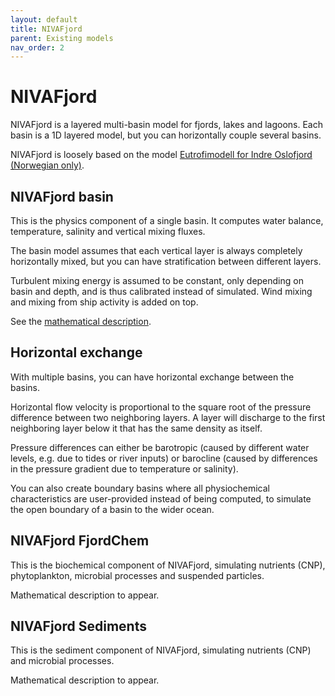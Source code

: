 ```yaml
---
layout: default
title: NIVAFjord
parent: Existing models
nav_order: 2
---
```


# NIVAFjord

NIVAFjord is a layered multi-basin model for fjords, lakes and lagoons. Each basin is a 1D layered model, but you can horizontally couple several basins.

NIVAFjord is loosely based on the model [Eutrofimodell for Indre Oslofjord (Norwegian only)](https://niva.brage.unit.no/niva-xmlui/handle/11250/207887).

## NIVAFjord basin

This is the physics component of a single basin. It computes water balance, temperature, salinity and vertical mixing fluxes.

The basin model assumes that each vertical layer is always completely horizontally mixed, but you can have stratification between different layers.

Turbulent mixing energy is assumed to be constant, only depending on basin and depth, and is thus calibrated instead of simulated. Wind mixing and mixing from ship activity is added on top.

See the [mathematical description](autogen/nivafjord.html).

## Horizontal exchange

With multiple basins, you can have horizontal exchange between the basins.

Horizontal flow velocity is proportional to the square root of the pressure difference between two neighboring layers. A layer will discharge to the first neighboring layer below it that has the same density as itself.

Pressure differences can either be barotropic (caused by different water levels, e.g. due to tides or river inputs) or barocline (caused by differences in the pressure gradient due to temperature or salinity).

You can also create boundary basins where all physiochemical characteristics are user-provided instead of being computed, to simulate the open boundary of a basin to the wider ocean.

## NIVAFjord FjordChem

This is the biochemical component of NIVAFjord, simulating nutrients (CNP), phytoplankton, microbial processes and suspended particles.

Mathematical description to appear.

## NIVAFjord Sediments

This is the sediment component of NIVAFjord, simulating nutrients (CNP) and microbial processes.

Mathematical description to appear.